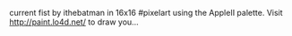 current fist by ithebatman in 16x16 #pixelart using the AppleII palette. Visit http://paint.lo4d.net/ to draw you… 